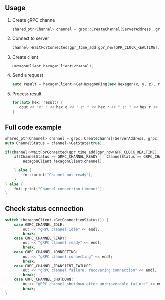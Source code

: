 ## Usage

1. Create gRPC channel
    ```c++
    shared_ptr<Channel> channel = grpc::CreateChannel(ServerAddress, grpc::InsecureChannelCredentials());
    ```
2. Connect to server
    ```c++
    channel->WaitForConnected(gpr_time_add(gpr_now(GPR_CLOCK_REALTIME), gpr_time_from_seconds(10, GPR_TIMESPAN))))
    ```
3. Create client
    ```c++
    HexagonClient hexagonClient(channel);
    ```
4.  Send a request
    ```c++
    auto result = hexagonClient->GetHexagonRing(new Hexagon(x, y, z), r);
    ```
5. Process result
    ```c++
    for(auto hex: result) {
       cout << "x: " << hex.q << " y: " << hex.r << " z: " << hex.r << endl;
    }    
    ```

## Full code example
```c++
shared_ptr<Channel> channel = grpc::CreateChannel(ServerAddress, grpc::InsecureChannelCredentials());
auto ChannelStatus = channel->GetState(true);

if(channel->WaitForConnected(gpr_time_add(gpr_now(GPR_CLOCK_REALTIME), gpr_time_from_seconds(10, GPR_TIMESPAN)))) {
    if(ChannelStatus == GRPC_CHANNEL_READY || ChannelStatus == GRPC_CHANNEL_IDLE) {
        HexagonClient hexagonClient(channel);
        
    } else {
        fmt::print("Channel not ready");
    }
} else {
    fmt::print("Channel connection timeout");
}
```

## Check status connection
```c++
switch (hexagonClient->GetConnectionStatus()) {
    case GRPC_CHANNEL_IDLE:
        out << "gRPC channel idle" << endl;
        break;
    case GRPC_CHANNEL_READY:
        out << "gRPC channel ready" << endl;
        break;
    case GRPC_CHANNEL_CONNECTING:
        out << "gRPC channel connecting" << endl;
        break;
    case GRPC_CHANNEL_TRANSIENT_FAILURE:
        out << "gRPC channel failure, recovering connection" << endl;
        break;
    case GRPC_CHANNEL_SHUTDOWN:
        out<< "gRPC channel shutdown after unrecoverable failure" << endl;
        break;
}
```


